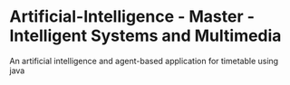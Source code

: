 # Artificial-Intelligence - Master - Intelligent Systems and Multimedia
An artificial intelligence and agent-based application for timetable using java
